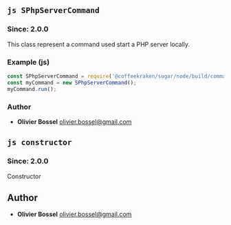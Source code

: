 

## ```js SPhpServerCommand ```
### Since: 2.0.0

This class represent a command used start a PHP server locally.


### Example (js)

```js
const SPhpServerCommand = require('@coffeekraken/sugar/node/build/commands/SPhpServerCommand');
const myCommand = new SPhpServerCommand();
myCommand.run();
```


### Author
- **Olivier Bossel** <a href="mailto:olivier.bossel@gmail.com">olivier.bossel@gmail.com</a> 



## ```js constructor ```
### Since: 2.0.0

Constructor




## Author
- **Olivier Bossel** <a href="mailto:olivier.bossel@gmail.com">olivier.bossel@gmail.com</a> 

